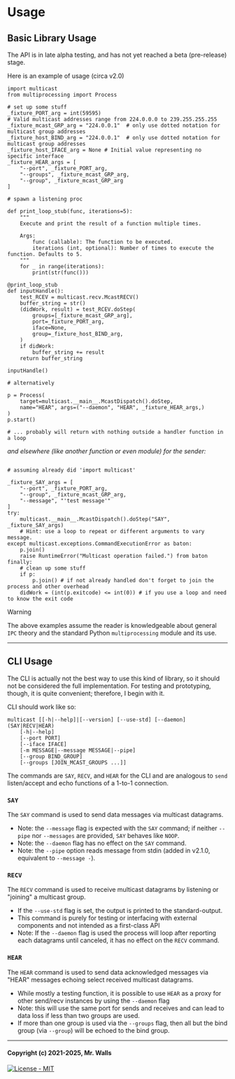 # Usage

## Basic Library Usage

The API is in late alpha testing, and has not yet reached a beta (pre-release) stage.

Here is an example of usage (circa v2.0)

```python3
import multicast
from multiprocessing import Process

# set up some stuff
_fixture_PORT_arg = int(59595)
# Valid multicast addresses range from 224.0.0.0 to 239.255.255.255
_fixture_mcast_GRP_arg = "224.0.0.1"  # only use dotted notation for multicast group addresses
_fixture_host_BIND_arg = "224.0.0.1"  # only use dotted notation for multicast group addresses
_fixture_host_IFACE_arg = None # Initial value representing no specific interface
_fixture_HEAR_args = [
    "--port", _fixture_PORT_arg,
    "--groups", _fixture_mcast_GRP_arg,
    "--group", _fixture_mcast_GRP_arg
]

# spawn a listening proc

def print_loop_stub(func, iterations=5):
    """
    Execute and print the result of a function multiple times.

    Args:
        func (callable): The function to be executed.
        iterations (int, optional): Number of times to execute the function. Defaults to 5.
    """
    for _ in range(iterations):
        print(str(func()))

@print_loop_stub
def inputHandle():
    test_RCEV = multicast.recv.McastRECV()
    buffer_string = str()
    (didWork, result) = test_RCEV.doStep(
        groups=[_fixture_mcast_GRP_arg],
        port=_fixture_PORT_arg,
        iface=None,
        group=_fixture_host_BIND_arg,
    )
    if didWork:
        buffer_string += result
    return buffer_string

inputHandle()

# alternatively

p = Process(
    target=multicast.__main__.McastDispatch().doStep,
    name="HEAR", args=("--daemon", "HEAR", _fixture_HEAR_args,)
)
p.start()

# ... probably will return with nothing outside a handler function in a loop
```

_and elsewhere (like another function or even module) for the sender:_

```python3

# assuming already did 'import multicast'

_fixture_SAY_args = [
    "--port", _fixture_PORT_arg,
    "--group", _fixture_mcast_GRP_arg,
    "--message", "'test message'"
]
try:
    multicast.__main__.McastDispatch().doStep("SAY", _fixture_SAY_args)
    # Hint: use a loop to repeat or different arguments to vary message.
except multicast.exceptions.CommandExecutionError as baton:
    p.join()
    raise RuntimeError("Multicast operation failed.") from baton
finally:
    # clean up some stuff
    if p:
        p.join() # if not already handled don't forget to join the process and other overhead
    didWork = (int(p.exitcode) <= int(0)) # if you use a loop and need to know the exit code

```

> [!WARNING]
> The above examples assume the reader is knowledgeable about general `IPC` theory and the standard
> Python `multiprocessing` module and its use.

***

## CLI Usage

The CLI is actually not the best way to use this kind of library, so it should not be considered
the full implementation. For testing and prototyping, though, it is quite convenient; therefore,
I begin with it.

CLI should work like so:

```plain
multicast [[-h|--help]|[--version] [--use-std] [--daemon] (SAY|RECV|HEAR)
    [-h|--help]
    [--port PORT]
    [--iface IFACE]
    [-m MESSAGE|--message MESSAGE|--pipe]
    [--group BIND_GROUP]
    [--groups [JOIN_MCAST_GROUPS ...]]
```

The commands are `SAY`, `RECV`, and `HEAR` for the CLI and are analogous to `send` listen/accept
and echo functions of a 1-to-1 connection.

### `SAY`

The `SAY` command is used to send data messages via multicast datagrams.

* Note: the `--message` flag is expected with the `SAY` command;
  if neither `--pipe` nor `--messages` are provided, `SAY` behaves like `NOOP`.
* Note: the `--daemon` flag has no effect on the `SAY` command.
* Note: the `--pipe` option reads message from stdin (added in v2.1.0, equivalent to `--message -`).

### `RECV`

The `RECV` command is used to receive multicast datagrams by listening or "joining" a multicast
group.

* If the `--use-std` flag is set, the output is printed to the standard-output.
* This command is purely for testing or interfacing with external components and not intended as a
  first-class API
* Note: If the `--daemon` flag is used the process will loop after reporting each datagrams until
  canceled, it has no effect on the `RECV` command.

### `HEAR`

The `HEAR` command is used to send data acknowledged messages via "HEAR" messages echoing select
received multicast datagrams.

* While mostly a testing function, it is possible to use `HEAR` as a proxy for other send/recv
  instances by using the `--daemon` flag
* Note: this will use the same port for sends and receives and can lead to data loss if less than
  two groups are used.
* If more than one group is used via the `--groups` flag, then all but the bind group
  (via `--group`) will be echoed to the bind group.

***

#### Copyright (c) 2021-2025, Mr. Walls

[![License - MIT](https://img.shields.io/pypi/l/multicast?cacheSeconds=3600)](https://github.com/reactive-firewall/multicast/blob/stable/LICENSE.md)
